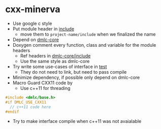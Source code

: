 # cxx-minerva

* Use google c style
* Put module header in [include](include)
  - move them to ```project-name/include``` when we finalized the name
* Depend on [dmlc-core](https://github.com/dmlc/dmlc-core)
* Doxygen comment every function, class and variable for the module headers
  - Ref headers in [dmlc-core/include](https://github.com/dmlc/dmlc-core/tree/master/include/dmlc)
  - Use the same style as dmlc-core
* Try write some use-cases of interface in [test](test)
  - They do not need to link, but need to pass compile
* Minimize dependency, if possible only depend on dmlc-core
* Macro Guard CXX11 code by 
  - Use c++11 for threading
```c++
#include <dmlc/base.h>
#if DMLC_USE_CXX11
  // c++11 code here
#endif
```
  - Try to make interface compile when c++11 was not avaialable

